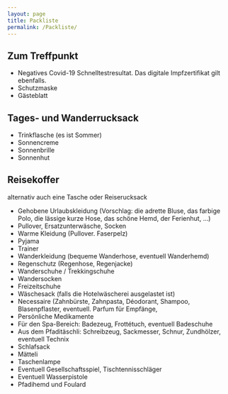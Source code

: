 ```yaml
---
layout: page
title: Packliste
permalink: /Packliste/
---
```


## Zum Treffpunkt
- Negatives Covid-19 Schnelltestresultat. Das digitale Impfzertifikat gilt
ebenfalls.
- Schutzmaske
- Gästeblatt

## Tages- und Wanderrucksack
- Trinkflasche (es ist Sommer)
- Sonnencreme
- Sonnenbrille
- Sonnenhut

## Reisekoffer
alternativ auch eine Tasche oder Reiserucksack
- Gehobene Urlaubskleidung (Vorschlag: die adrette Bluse, das farbige Polo, die lässige kurze Hose, das
schöne Hemd, der Ferienhut, …)
- Pullover, Ersatzunterwäsche, Socken
- Warme Kleidung (Pullover. Faserpelz)
- Pyjama
- Trainer
- Wanderkleidung (bequeme Wanderhose, eventuell Wanderhemd)
- Regenschutz (Regenhose, Regenjacke)
- Wanderschuhe / Trekkingschuhe
- Wandersocken
- Freizeitschuhe
- Wäschesack (falls die Hotelwäscherei ausgelastet ist)
- Necessaire (Zahnbürste, Zahnpasta, Déodorant, Shampoo, Blasenpflaster, eventuell. Parfum für
Empfänge,
- Persönliche Medikamente
- Für den Spa-Bereich: Badezeug, Frottétuch, eventuell Badeschuhe
- Aus dem Pfaditäschli: Schreibzeug, Sackmesser, Schnur, Zundhölzer, eventuell Technix
- Schlafsack
- Mätteli
- Taschenlampe
- Eventuell Gesellschaftsspiel, Tischtennisschläger
- Eventuell Wasserpistole
- Pfadihemd und Foulard
